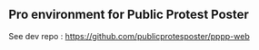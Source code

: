 ## Pro environment for Public Protest Poster

See dev repo : https://github.com/publicprotesposter/pppp-web